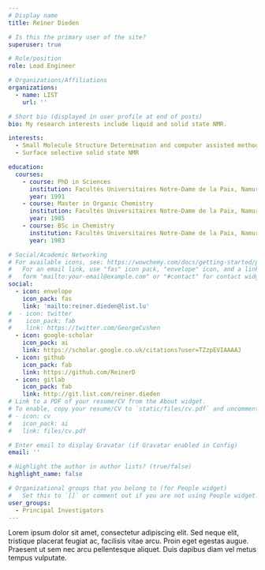 ```yaml
---
# Display name
title: Reiner Dieden

# Is this the primary user of the site?
superuser: true

# Role/position
role: Lead Engineer

# Organizations/Affiliations
organizations:
  - name: LIST
    url: ''

# Short bio (displayed in user profile at end of posts)
bio: My research interests include liquid and solid state NMR.

interests:
  - Small Molecule Structure Determination and computer assisted methods
  - Surface selective solid state NMR 

education:
  courses:
    - course: PhD in Sciences
      institution: Facultés Universitaires Notre-Dame de la Paix, Namur
      year: 1991
    - course: Master in Organic Chemistry
      institution: Facultés Universitaires Notre-Dame de la Paix, Namur
      year: 1985
    - course: BSc in Chemistry
      institution: Facultés Universitaires Notre-Dame de la Paix, Namur
      year: 1983

# Social/Academic Networking
# For available icons, see: https://wowchemy.com/docs/getting-started/page-builder/#icons
#   For an email link, use "fas" icon pack, "envelope" icon, and a link in the
#   form "mailto:your-email@example.com" or "#contact" for contact widget.
social:
  - icon: envelope
    icon_pack: fas
    link: 'mailto:reiner.dieden@list.lu'
#  - icon: twitter
#    icon_pack: fab
#    link: https://twitter.com/GeorgeCushen
  - icon: google-scholar
    icon_pack: ai
    link: https://scholar.google.co.uk/citations?user=TZzpEVIAAAAJ
  - icon: github
    icon_pack: fab
    link: https://github.com/ReinerD
  - icon: gitlab
    icon_pack: fab
    link: http://git.list.com/reiner.dieden
# Link to a PDF of your resume/CV from the About widget.
# To enable, copy your resume/CV to `static/files/cv.pdf` and uncomment the lines below.
# - icon: cv
#   icon_pack: ai
#   link: files/cv.pdf

# Enter email to display Gravatar (if Gravatar enabled in Config)
email: ''

# Highlight the author in author lists? (true/false)
highlight_name: false

# Organizational groups that you belong to (for People widget)
#   Set this to `[]` or comment out if you are not using People widget.
user_groups:
  - Principal Investigators
---
```


Lorem ipsum dolor sit amet, consectetur adipiscing elit. Sed neque elit, tristique placerat feugiat ac, facilisis vitae arcu. Proin eget egestas augue. Praesent ut sem nec arcu pellentesque aliquet. Duis dapibus diam vel metus tempus vulputate.
